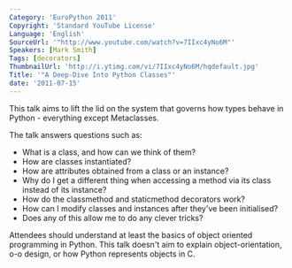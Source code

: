 ```yaml
---
Category: 'EuroPython 2011'
Copyright: 'Standard YouTube License'
Language: 'English'
SourceUrl: '"http://www.youtube.com/watch?v=7IIxc4yNo6M"'
Speakers: [Mark Smith]
Tags: [decorators]
ThumbnailUrl: 'http://i.ytimg.com/vi/7IIxc4yNo6M/hqdefault.jpg'
Title: '"A Deep-Dive Into Python Classes"'
date: '2011-07-15'
---
```

This talk aims to lift the lid on the system that governs how types behave in
Python - everything except Metaclasses.

The talk answers questions such as:

  * What is a class, and how can we think of them?
  * How are classes instantiated?
  * How are attributes obtained from a class or an instance?
  * Why do I get a different thing when accessing a method via its class instead of its instance?
  * How do the classmethod and staticmethod decorators work?
  * How can I modify classes and instances after they've been initialised?
  * Does any of this allow me to do any clever tricks?

Attendees should understand at least the basics of object oriented programming
in Python. This talk doesn't aim to explain object-orientation, o-o design, or
how Python represents objects in C.

